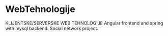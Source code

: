 # WebTehnologije
KLIJENTSKE/SERVERSKE WEB TEHNOLOGIJE 
Angular frontend and spring with mysql backend. 
Social network project. 
